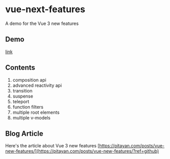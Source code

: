 
# vue-next-features

A demo for the Vue 3 new features

## Demo

[link](https://daiyanze.com/vue-next-features/dist/)

## Contents

1. composition api
2. advanced reactivity api
3. transition
4. suspense
5. teleport
6. function filters
7. multiple root elements
8. multiple v-models

## Blog Article

Here's the article about Vue 3 new features
[https://pitayan.com/posts/vue-new-features/](https://pitayan.com/posts/vue-new-features/?ref=github)
